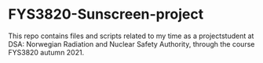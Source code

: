 # FYS3820-Sunscreen-project
This repo contains files and scripts related to my time as a projectstudent at DSA: Norwegian Radiation and Nuclear Safety Authority, through the course FYS3820 autumn 2021.
